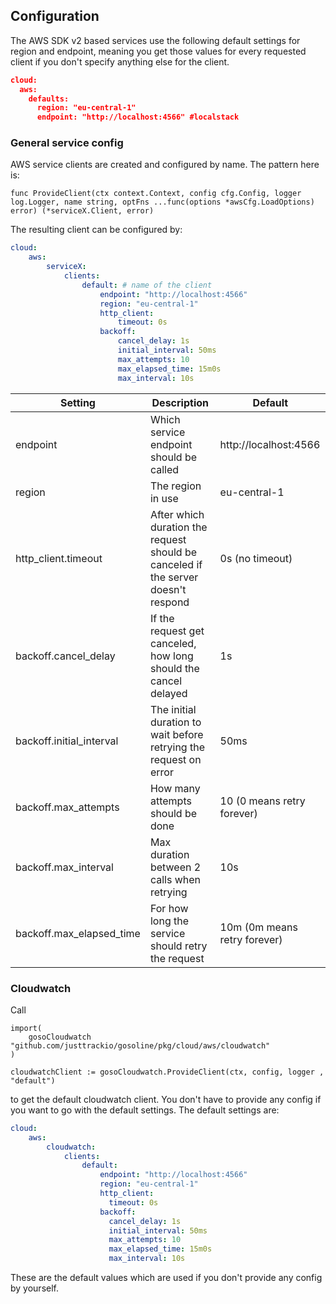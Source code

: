 [embedmd]:# (../../pkg/apiserver/server.go /func NewWithInterfaces/ /\n}/)

[structmd]:# (pkg/apiserver/server.go Settings HandlerMetadata)
[structmd end]:#

## Configuration
The AWS SDK v2 based services use the following default settings for region 
and endpoint, meaning you get those values for every requested client if you 
don't specify anything else for the client.
```json
cloud:
  aws:
    defaults:
      region: "eu-central-1"
      endpoint: "http://localhost:4566" #localstack
```

### General service config
AWS service clients are created and configured by name. The pattern here is:
```golang
func ProvideClient(ctx context.Context, config cfg.Config, logger log.Logger, name string, optFns ...func(options *awsCfg.LoadOptions) error) (*serviceX.Client, error) 
```
The resulting client can be configured by:
```yaml
cloud:
    aws:
        serviceX:
            clients:
                default: # name of the client
                    endpoint: "http://localhost:4566"
                    region: "eu-central-1"
                    http_client:
                        timeout: 0s
                    backoff:
                        cancel_delay: 1s
                        initial_interval: 50ms
                        max_attempts: 10
                        max_elapsed_time: 15m0s
                        max_interval: 10s 
```
| Setting                  | Description                                                                        | Default                       |
|--------------------------|------------------------------------------------------------------------------------|-------------------------------|
| endpoint                 | Which service endpoint should be called                                            | http://localhost:4566         |
| region                   | The region in use                                                                  | eu-central-1                  |
| http_client.timeout      | After which duration the request should be canceled  if the server doesn't respond | 0s (no timeout)               |
| backoff.cancel_delay     | If the request get canceled, how long should the cancel delayed                    | 1s                            |
| backoff.initial_interval | The initial duration to wait before retrying the request on error                  | 50ms                          |
| backoff.max_attempts     | How many attempts should be done                                                   | 10 (0 means retry forever)    |
| backoff.max_interval     | Max duration between 2 calls when retrying                                         | 10s                           |
| backoff.max_elapsed_time | For how long the service should retry the request                                  | 10m (0m means retry forever)  |

### Cloudwatch
Call 
```golang
import(
    gosoCloudwatch "github.com/justtrackio/gosoline/pkg/cloud/aws/cloudwatch"
)

cloudwatchClient := gosoCloudwatch.ProvideClient(ctx, config, logger , "default")
```
to get the default cloudwatch client. You don't have to provide any config 
if you want to go with the default settings. The default settings are:
```yaml
cloud:
    aws:
        cloudwatch:
            clients:
                default:
                    endpoint: "http://localhost:4566"
                    region: "eu-central-1"
                    http_client:
                      timeout: 0s
                    backoff:
                      cancel_delay: 1s
                      initial_interval: 50ms
                      max_attempts: 10
                      max_elapsed_time: 15m0s
                      max_interval: 10s 
```
These are the default values which are used if you don't provide any config by yourself. 
